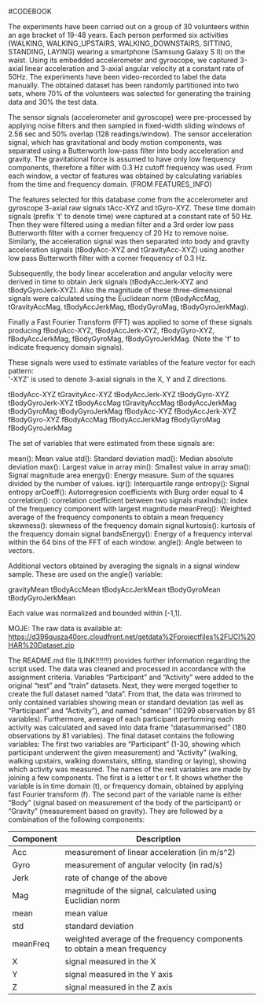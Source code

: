 #CODEBOOK

The experiments have been carried out on a group of 30 volunteers within an age bracket of 19-48 years. Each person performed six activities (WALKING, WALKING_UPSTAIRS, WALKING_DOWNSTAIRS, SITTING, STANDING, LAYING) wearing a smartphone (Samsung Galaxy S II) on the waist. Using its embedded accelerometer and gyroscope, we captured 3-axial linear acceleration and 3-axial angular velocity at a constant rate of 50Hz. The experiments have been video-recorded to label the data manually. The obtained dataset has been randomly partitioned into two sets, where 70% of the volunteers was selected for generating the training data and 30% the test data. 

The sensor signals (accelerometer and gyroscope) were pre-processed by applying noise filters and then sampled in fixed-width sliding windows of 2.56 sec and 50% overlap (128 readings/window). The sensor acceleration signal, which has gravitational and body motion components, was separated using a Butterworth low-pass filter into body acceleration and gravity. The gravitational force is assumed to have only low frequency components, therefore a filter with 0.3 Hz cutoff frequency was used. From each window, a vector of features was obtained by calculating variables from the time and frequency domain.
(FROM FEATURES_INFO)

The features selected for this database come from the accelerometer and gyroscope 3-axial raw signals tAcc-XYZ and tGyro-XYZ. These time domain signals (prefix 't' to denote time) were captured at a constant rate of 50 Hz. Then they were filtered using a median filter and a 3rd order low pass Butterworth filter with a corner frequency of 20 Hz to remove noise. Similarly, the acceleration signal was then separated into body and gravity acceleration signals (tBodyAcc-XYZ and tGravityAcc-XYZ) using another low pass Butterworth filter with a corner frequency of 0.3 Hz. 

Subsequently, the body linear acceleration and angular velocity were derived in time to obtain Jerk signals (tBodyAccJerk-XYZ and tBodyGyroJerk-XYZ). Also the magnitude of these three-dimensional signals were calculated using the Euclidean norm (tBodyAccMag, tGravityAccMag, tBodyAccJerkMag, tBodyGyroMag, tBodyGyroJerkMag). 

Finally a Fast Fourier Transform (FFT) was applied to some of these signals producing fBodyAcc-XYZ, fBodyAccJerk-XYZ, fBodyGyro-XYZ, fBodyAccJerkMag, fBodyGyroMag, fBodyGyroJerkMag. (Note the 'f' to indicate frequency domain signals). 


These signals were used to estimate variables of the feature vector for each pattern:  
'-XYZ' is used to denote 3-axial signals in the X, Y and Z directions.

tBodyAcc-XYZ
tGravityAcc-XYZ
tBodyAccJerk-XYZ
tBodyGyro-XYZ
tBodyGyroJerk-XYZ
tBodyAccMag
tGravityAccMag
tBodyAccJerkMag
tBodyGyroMag
tBodyGyroJerkMag
fBodyAcc-XYZ
fBodyAccJerk-XYZ
fBodyGyro-XYZ
fBodyAccMag
fBodyAccJerkMag
fBodyGyroMag
fBodyGyroJerkMag

The set of variables that were estimated from these signals are: 

mean(): Mean value
std(): Standard deviation
mad(): Median absolute deviation 
max(): Largest value in array
min(): Smallest value in array
sma(): Signal magnitude area
energy(): Energy measure. Sum of the squares divided by the number of values. 
iqr(): Interquartile range 
entropy(): Signal entropy
arCoeff(): Autorregresion coefficients with Burg order equal to 4
correlation(): correlation coefficient between two signals
maxInds(): index of the frequency component with largest magnitude
meanFreq(): Weighted average of the frequency components to obtain a mean frequency
skewness(): skewness of the frequency domain signal 
kurtosis(): kurtosis of the frequency domain signal 
bandsEnergy(): Energy of a frequency interval within the 64 bins of the FFT of each window.
angle(): Angle between to vectors.

Additional vectors obtained by averaging the signals in a signal window sample. These are used on the angle() variable:

gravityMean
tBodyAccMean
tBodyAccJerkMean
tBodyGyroMean
tBodyGyroJerkMean

Each value was normalized and bounded within [-1,1].

MOJE:
The raw data is available at: https://d396qusza40orc.cloudfront.net/getdata%2Fprojectfiles%2FUCI%20HAR%20Dataset.zip

The README.md file (LINK!!!!!!!) provides further information regarding the script used.
The data was cleaned and processed in accordance with the assignment criteria. Variables “Participant” and “Activity” were added to the original “test” and “train” datasets. Next, they were merged together to create the full dataset named “data”. From that, the data was trimmed to only contained variables showing mean or standard deviation (as well as “Participant” and “Activity”),  and named “sdmean” (10299 observation by 81 variables).  Furthermore, average of each participant performing each activity was calculated and saved into data frame “datasummarised” (180 observations by 81 variables).
The final dataset contains the following variables:
The first two variables are “Participant” (1-30, showing which participant underwent the given measurement) and “Activity” (walking, walking upstairs, walking downstairs, sitting, standing or laying), showing which activity was measured.
The names of the rest variables are made by joining a few components. The first is a letter t or f. It shows whether the variable is in time domain (t), or frequency domain, obtained by applying fast Fourier transform (f). The second part of the variable name is either “Body” (signal based on measurement of the body of the participant) or “Gravity” (measurement based on gravity). They are followed by a combination of the following components: 

Component  |  Description
--------------  |  -------------
Acc  |  measurement of linear acceleration (in m/s^2)
Gyro  |  measurement of angular velocity (in rad/s)
Jerk  |  rate of change of the above
Mag  |  magnitude of the signal, calculated using Euclidian norm
mean  |  mean value
std  |  standard deviation
meanFreq  |  weighted average of the frequency components to obtain a mean frequency
X  |  signal measured in the X
Y  |  signal measured in the Y axis
Z  |  signal measured in the Z axis
